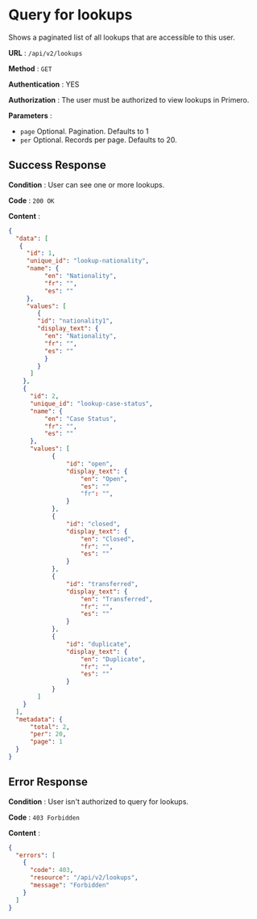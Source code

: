 <!-- Copyright (c) 2014 - 2023 UNICEF. All rights reserved. -->

# Query for lookups

Shows a paginated list of all lookups that are accessible to this user.

**URL** : `/api/v2/lookups`

**Method** : `GET`

**Authentication** : YES

**Authorization** : The user must be authorized to view lookups in Primero.

**Parameters** :

* `page` Optional. Pagination. Defaults to 1
* `per` Optional. Records per page. Defaults to 20.

## Success Response

**Condition** : User can see one or more lookups.

**Code** : `200 OK`

**Content** :

```json
{
  "data": [
   {
     "id": 1,
     "unique_id": "lookup-nationality",
     "name": {
          "en": "Nationality",
          "fr": "",
          "es": ""
     },
     "values": [
        {
        "id": "nationality1",
        "display_text": {
          "en": "Nationality",
          "fr": "",
          "es": ""
          }
        }
      ]
    },
    {
      "id": 2,
      "unique_id": "lookup-case-status",
      "name": {
          "en": "Case Status",
          "fr": "",
          "es": ""
      },
      "values": [
            {
                "id": "open",
                "display_text": {
                    "en": "Open",
                    "es": ""
                    "fr": "",
                }
            },
            {
                "id": "closed",
                "display_text": {
                    "en": "Closed",
                    "fr": "",
                    "es": ""
                }
            },
            {
                "id": "transferred",
                "display_text": {
                    "en": "Transferred",
                    "fr": "",
                    "es": ""
                }
            },
            {
                "id": "duplicate",
                "display_text": {
                    "en": "Duplicate",
                    "fr": "",
                    "es": ""
                }
            }
        ]
    }
  ],
  "metadata": {
      "total": 2,
      "per": 20,
      "page": 1
  }
}
```
## Error Response

**Condition** : User isn't authorized to query for lookups.

**Code** : `403 Forbidden`

**Content** :

```json
{
  "errors": [
    {
      "code": 403,
      "resource": "/api/v2/lookups",
      "message": "Forbidden"
    }
  ]
}
```
